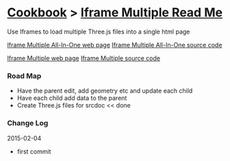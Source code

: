 [Cookbook]( ../index.html ) > [Iframe Multiple Read Me]( index.html )
===

Use Iframes to load multiple Three.js files into a single html page

[Iframe Multiple All-In-One web page]( http://theo-armour.github.io/cookbook/iframe-multiple/r2/iframe-multiple-all-in-one.html )
[Iframe Multiple All-In-One source code]( https://github.com/theo-armour/cookbook/tree/gh-pages/iframe-multiple-all-in-one/r2/iframe-multiple-all-in-one )


[Iframe Multiple web page]( http://theo-armour.github.io/cookbook/iframe-multiple/r1/iframe-multiple.html )
[Iframe Multiple source code]( https://github.com/theo-armour/cookbook/tree/gh-pages/iframe-multiple )

### Road Map

* Have the parent edit, add geometry etc and update each child
* Have each child add data to the parent
* Create Three.js files for srcdoc << done

### Change Log

2015-02-04

* first commit 